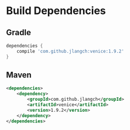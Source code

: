 # Build Dependencies


## Gradle

```groovy
dependencies {
    compile 'com.github.jlangch:venice:1.9.2'
}
```

## Maven

```xml
<dependencies>
    <dependency>
        <groupId>com.github.jlangch</groupId>
        <artifactId>venice</artifactId>
        <version>1.9.2</version>
    </dependency>
</dependencies>
```
